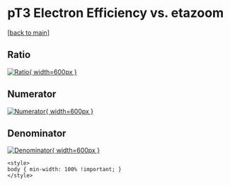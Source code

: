 # pT3 Electron Efficiency vs. etazoom

[[back to main](./)]



## Ratio

[![Ratio](../mtv/var/pT3_11_eff_etazoom.png){ width=600px }](../mtv/var/pT3_11_eff_etazoom.pdf)

## Numerator

[![Numerator](../mtv/num/pT3_11_eff_etazoom_num0.png){ width=600px }](../mtv/num/pT3_11_eff_etazoom_num0.pdf)

## Denominator

[![Denominator](../mtv/den/pT3_11_eff_etazoom_den.png){ width=600px }](../mtv/den/pT3_11_eff_etazoom_den.pdf)


``` {=html}
<style>
body { min-width: 100% !important; }
</style>
```
